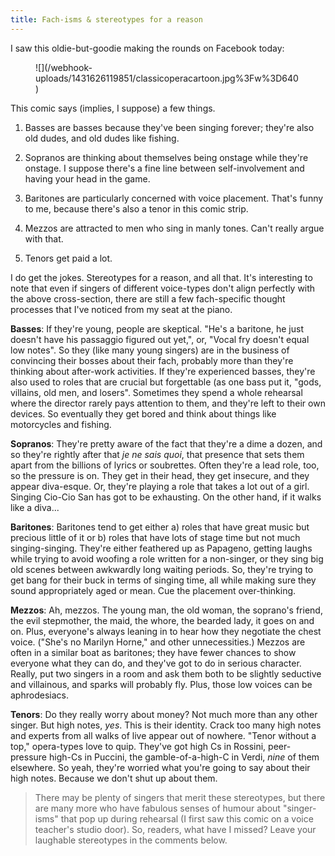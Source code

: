 ```yaml
---
title: Fach-isms & stereotypes for a reason
---
```


I saw this oldie-but-goodie making the rounds on Facebook today:

<figure data-type="image">
![](/webhook-uploads/1431626119851/classicoperacartoon.jpg%3Fw%3D640)
</figure>

This comic says (implies, I suppose) a few things.

1. Basses are basses because they've been singing forever; they're also old dudes, and old dudes like fishing.

2. Sopranos are thinking about themselves being onstage while they're onstage. I suppose there's a fine line between self-involvement and having your head in the game.

3. Baritones are particularly concerned with voice placement. That's funny to me, because there's also a tenor in this comic strip.

4. Mezzos are attracted to men who sing in manly tones. Can't really argue with that.

5. Tenors get paid a lot.

I do get the jokes. Stereotypes for a reason, and all that. It's interesting to note that even if singers of different voice-types don't align perfectly with the above cross-section, there are still a few fach-specific thought processes that I've noticed from my seat at the piano. 

**Basses**: If they're young, people are skeptical. "He's a baritone, he just doesn't have his passaggio figured out yet,", or, "Vocal fry doesn't equal low notes". So they (like many young singers) are in the business of convincing their bosses about their fach, probably more than they're thinking about after-work activities. If they're experienced basses, they're also used to roles that are crucial but forgettable (as one bass put it, "gods, villains, old men, and losers". Sometimes they spend a whole rehearsal where the director rarely pays attention to them, and they're left to their own devices. So eventually they get bored and think about things like motorcycles and fishing.

**Sopranos**: They're pretty aware of the fact that they're a dime a dozen, and so they're rightly after that *je ne sais quoi*, that presence that sets them apart from the billions of lyrics or soubrettes. Often they're a lead role, too, so the pressure is on. They get in their head, they get insecure, and they appear diva-esque. Or, they're playing a role that takes a lot out of a girl. Singing Cio-Cio San has got to be exhausting. On the other hand, if it walks like a diva...

**Baritones**: Baritones tend to get either a) roles that have great music but precious little of it or b) roles that have lots of stage time but not much singing-singing. They're either feathered up as Papageno, getting laughs while trying to avoid woofing a role written for a non-singer, or they sing big old scenes between awkwardly long waiting periods. So, they're trying to get bang for their buck in terms of singing time, all while making sure they sound appropriately aged or mean. Cue the placement over-thinking.

**Mezzos**: Ah, mezzos. The young man, the old woman, the soprano's friend, the evil stepmother, the maid, the whore, the bearded lady, it goes on and on. Plus, everyone's always leaning in to hear how they negotiate the chest voice. ("She's no Marilyn Horne," and other unnecessities.) Mezzos are often in a similar boat as baritones; they have fewer chances to show everyone what they can do, and they've got to do in serious character. Really, put two singers in a room and ask them both to be slightly seductive and villainous, and sparks will probably fly. Plus, those low voices can be aphrodesiacs. 

**Tenors**: Do they really worry about money? Not much more than any other singer. But high notes, *yes*. This is their identity. Crack too many high notes and experts from all walks of live appear out of nowhere. "Tenor without a top," opera-types love to quip. They've got high Cs in Rossini, peer-pressure high-Cs in Puccini, the gamble-of-a-high-C in Verdi, *nine* of them elsewhere. So yeah, they're worried what you're going to say about their high notes. Because we don't shut up about them.

>There may be plenty of singers that merit these stereotypes, but there are many more who have fabulous senses of humour about "singer-isms" that pop up during rehearsal (I first saw this comic on a voice teacher's studio door). So, readers, what have I missed? Leave your laughable stereotypes in the comments below. 
